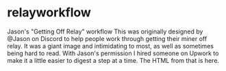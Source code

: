 # relayworkflow
Jason's "Getting Off Relay" workflow
This was originally designed by @Jason on Discord to help people work through getting their miner off relay.  It was a giant image and intimidating to most, as well as sometimes being hard to read.  With Jason's permission I hired someone on Upwork to make it a little easier to digest a step at a time.  The HTML from that is here.
